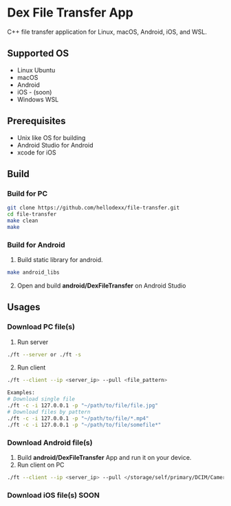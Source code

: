 # Dex File Transfer App
C++ file transfer application for Linux, macOS, Android, iOS, and WSL.

## Supported OS
* Linux Ubuntu
* macOS
* Android
* iOS - (soon)
* Windows WSL

## Prerequisites
* Unix like OS for building
* Android Studio for Android
* xcode for iOS

## Build
### Build for PC
```bash
git clone https://github.com/hellodexx/file-transfer.git
cd file-transfer
make clean
make
```
### Build for Android
1. Build static library for android. 
```bash
make android_libs
```
2. Open and build **android/DexFileTransfer** on Android Studio

## Usages
### Download PC file(s)
1. Run server
```bash
./ft --server or ./ft -s
```
2. Run client
```bash
./ft --client --ip <server_ip> --pull <file_pattern>

Examples:
# Download single file
./ft -c -i 127.0.0.1 -p "~/path/to/file/file.jpg"
# Download files by pattern
./ft -c -i 127.0.0.1 -p "~/path/to/file/*.mp4"
./ft -c -i 127.0.0.1 -p "~/path/to/file/somefile*"
```
### Download Android file(s)
1. Build **android/DexFileTransfer** App and run it on your device.
2. Run client on PC

```bash
./ft --client --ip <server_ip> --pull </storage/self/primary/DCIM/Camera/2024*.jpg>
```
### Download iOS file(s) SOON
